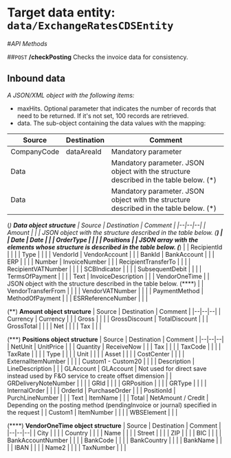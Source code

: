# Target data entity: `data/ExchangeRatesCDSEntity`

#_API Methods_

##`POST` **/checkPosting**
Checks the invoice data for consistency.

## Inbound data

_A JSON/XML object with the following items:_
- maxHits. Optional parameter that indicates the number of records that need to be returned. If it's not set, 100 records are retrieved.
- data. The sub-object containing the data values with the mapping:

| Source | Destination | Comment |
|--|--|--|
| CompanyCode | dataAreaId | Mandatory parameter |
| Data | | Mandatory parameter. JSON object with the structure described in the table below. (*) |
| Data | | Mandatory parameter. JSON object with the structure described in the table below. (*) |

(*) <b>Data object structure</b>
| Source | Destination | Comment |
|--|--|--|
| Amount | | | JSON object with the structure described in the table below. (**)  |
| Date | Date | |
| OrderType | | |
| Positions | | JSON array with the elements whose structure is described in the table below. (***) |
| RecipientId | | |
| Type | | |
| VendorId | VendorAccount | |
| BankId | BankAccount | |
| ERP | | |
| Number | InvoiceNumber | |
| RecipientTransferTo | | |
| RecipientVATNumber | | |
| SCBIndicator | | |
| SubsequentDebit | | |
| TermsOfPayment | | |
| Text | InvoiceDescription | |
| VendorOneTime | | JSON object with the structure described in the table below. (****) |
| VendorTransferFrom | | |
| VendorVATNumber | | |
| PaymentMethod | MethodOfPayment | |
| ESRReferenceNumber | | |

(**) <b>Amount object structure</b>
| Source | Destination | Comment |
|--|--|--|
| Currency | Currency | |
| Gross | | |
| GrossDiscount | TotalDiscount | |
| GrossTotal | | |
| Net | | |
| Tax | | |

(***) <b>Positions object structure</b>
| Source | Destination | Comment |
|--|--|--|
| NetUnit | UnitPrice | |
| Quantity | ReceiveNow | |
| Tax | | |
| TaxCode | | |
| TaxRate | | |
| Type | | |
| Unit | | |
| Asset | | |
| CostCenter | | |
| ExternalItemNumber | | |
| Custom1 - Custom20 | | |
| Description | LineDescription | |
| GLAccount | GLAccount | Not used for direct save instead used by F&O service to create offset dimension |
| GRDeliveryNoteNumber | | |
| GRId | | |
| GRPosition | | |
| GRType | | |
| InternalOrder | | |
| OrderId | PurchaseOrder | |
| PositionId | PurchLineNumber | |
| Text | ItemName | |
| Total | NetAmount / Credit | Depending on the posting method (pendingInvoice or journal) specified in the request |
| Custom1 | ItemNumber | | |
| WBSElement | | |

(****) <b>VendorOneTime object structure</b>
| Source | Destination | Comment |
|--|--|--|
| City | | |
| Country | | |
| Name | | |
| Street | | |
| ZIP | | |
| BIC | | |
| BankAccountNumber | | |
| BankCode | | |
| BankCountry | | |
| BankName | | |
| IBAN | | |
| Name2 | | |
| TaxNumber | | |